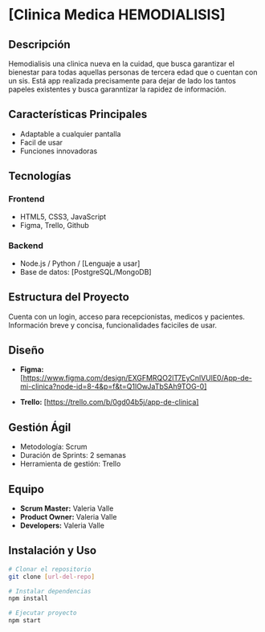 # [Clinica Medica HEMODIALISIS]

## Descripción
Hemodialisis una clinica nueva en la cuidad, que busca garantizar el bienestar para todas aquellas personas de tercera edad que o cuentan con un sis. Está app realizada precisamente para dejar de lado los tantos papeles existentes y busca garanntizar la rapidez de información. 

## Características Principales
- Adaptable a cualquier pantalla
- Facil de usar
- Funciones innovadoras

## Tecnologías
### Frontend
- HTML5, CSS3, JavaScript
- Figma, Trello, Github

### Backend 
- Node.js / Python / [Lenguaje a usar]
- Base de datos: [PostgreSQL/MongoDB]

## Estructura del Proyecto
Cuenta con un login, acceso para recepcionistas, medicos y pacientes. Información breve y concisa, funcionalidades faciciles de usar.

## Diseño
- **Figma:** [https://www.figma.com/design/EXGFMRQO2lT7EyCnlVUlE0/App-de-mi-clinica?node-id=8-4&p=f&t=Q1lOwJaTbSAh9TOG-0]

- **Trello:** [https://trello.com/b/0gd04b5j/app-de-clinica]

## Gestión Ágil
- Metodología: Scrum
- Duración de Sprints: 2 semanas
- Herramienta de gestión: Trello

## Equipo
- **Scrum Master:** Valeria Valle
- **Product Owner:** Valeria Valle
- **Developers:** Valeria Valle

## Instalación y Uso
```bash
# Clonar el repositorio
git clone [url-del-repo]

# Instalar dependencias
npm install

# Ejecutar proyecto
npm start